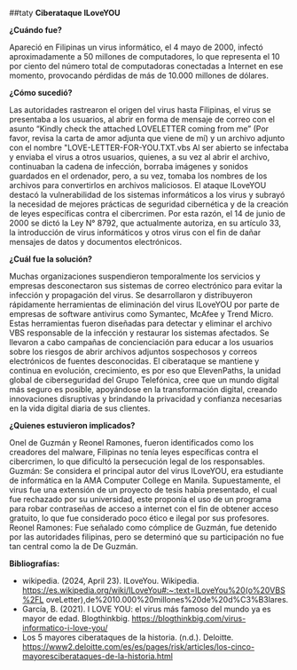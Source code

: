 ##taty
**Ciberataque ILoveYOU**

**¿Cuándo fue?**

Apareció en Filipinas un virus informático, el 4 mayo de 2000, infectó aproximadamente
a 50 millones de computadores, lo que representa el 10 por ciento del número total de
computadoras conectadas a Internet en ese momento, provocando pérdidas de más de
10.000 millones de dólares.

**¿Cómo sucedió?**

Las autoridades rastrearon el origen del virus hasta Filipinas, el virus se presentaba a los
usuarios, al abrir en forma de mensaje de correo con el asunto “Kindly check the attached
LOVELETTER coming from me” (Por favor, revisa la carta de amor adjunta que viene
de mí) y un archivo adjunto con el nombre "LOVE-LETTER-FOR-YOU.TXT.vbs
Al ser abierto se infectaba y enviaba el virus a otros usuarios, quienes, a su vez al abrir el
archivo, continuaban la cadena de infección, borraba imágenes y sonidos guardados en el
ordenador, pero, a su vez, tomaba los nombres de los archivos para convertirlos en
archivos maliciosos.
El ataque ILoveYOU destacó la vulnerabilidad de los sistemas informáticos a los virus y
subrayó la necesidad de mejores prácticas de seguridad cibernética y de la creación de
leyes específicas contra el cibercrimen.
Por esta razón, el 14 de junio de 2000 se dictó la Ley N° 8792, que actualmente autoriza,
en su artículo 33, la introducción de virus informáticos y otros virus con el fin de dañar
mensajes de datos y documentos electrónicos.

**¿Cuál fue la solución?**

Muchas organizaciones suspendieron temporalmente los servicios y empresas
desconectaron sus sistemas de correo electrónico para evitar la infección y propagación
del virus.
Se desarrollaron y distribuyeron rápidamente herramientas de eliminación del virus
ILoveYOU por parte de empresas de software antivirus como Symantec, McAfee y Trend
Micro.
Estas herramientas fueron diseñadas para detectar y eliminar el archivo VBS responsable
de la infección y restaurar los sistemas afectados.
Se llevaron a cabo campañas de concienciación para educar a los usuarios sobre los riesgos de
abrir archivos adjuntos sospechosos y correos electrónicos de fuentes desconocidas.
El ciberataque se mantiene y continua en evolución, crecimiento, es por eso que
ElevenPaths, la unidad global de ciberseguridad del Grupo Telefónica, cree que un
mundo digital más seguro es posible, apoyándose en la transformación digital, creando
innovaciones disruptivas y brindando la privacidad y confianza necesarias en la vida
digital diaria de sus clientes.

**¿Quienes estuvieron implicados?**

Onel de Guzmán y Reonel Ramones, fueron identificados como los creadores del
malware, Filipinas no tenía leyes específicas contra el cibercrimen, lo que dificultó la
persecución legal de los responsables.
Guzmán: Se considera el principal autor del virus ILoveYOU, era estudiante de
informática en la AMA Computer College en Manila.
Supuestamente, el virus fue una extensión de un proyecto de tesis había presentado, el
cual fue rechazado por su universidad, este proponía el uso de un programa para robar
contraseñas de acceso a internet con el fin de obtener acceso gratuito, lo que fue
considerado poco ético e ilegal por sus profesores.
Reonel Ramones: Fue señalado como cómplice de Guzmán, fue detenido por las
autoridades filipinas, pero se determinó que su participación no fue tan central como la de
De Guzmán.

**Bibliografías:**

* wikipedia. (2024, April 23). ILoveYou. Wikipedia.
https://es.wikipedia.org/wiki/ILoveYou#:~:text=ILoveYou%20(o%20VBS%2FL
oveLetter),de%2010.000%20millones%20de%20d%C3%B3lares.
* García, B. (2021). I LOVE YOU: el virus más famoso del mundo ya es mayor de
edad. Blogthinkbig. https://blogthinkbig.com/virus-informatico-i-love-you/
* Los 5 mayores ciberataques de la historia. (n.d.). Deloitte.
https://www2.deloitte.com/es/es/pages/risk/articles/los-cinco-mayoresciberataques-de-la-historia.html
